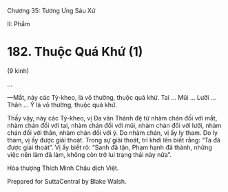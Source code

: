  

Chương 35: Tương Ưng Sáu Xứ

II: Phẩm

# 182\. Thuộc Quá Khứ (1)

(9 kinh)

…

—Mắt, này các Tỷ-kheo, là vô thường, thuộc quá khứ. Tai … Mũi … Lưỡi … Thân … Ý là vô thường, thuộc quá khứ.

Thấy vậy, này các Tỷ-kheo, vị Ða văn Thánh đệ tử nhàm chán đối với mắt, nhàm chán đối với tai, nhàm chán đối với mũi, nhàm chán đối với lưỡi, nhàm chán đối với thân, nhàm chán đối với ý. Do nhàm chán, vị ấy ly tham. Do ly tham, vị ấy được giải thoát. Trong sự giải thoát, trí khởi lên biết rằng: “Ta đã được giải thoát”. Vị ấy biết rõ: “Sanh đã tận, Phạm hạnh đã thành, những việc nên làm đã làm, không còn trở lui trạng thái này nữa”.

Hòa thượng Thích Minh Châu dịch Việt.

Prepared for SuttaCentral by Blake Walsh.